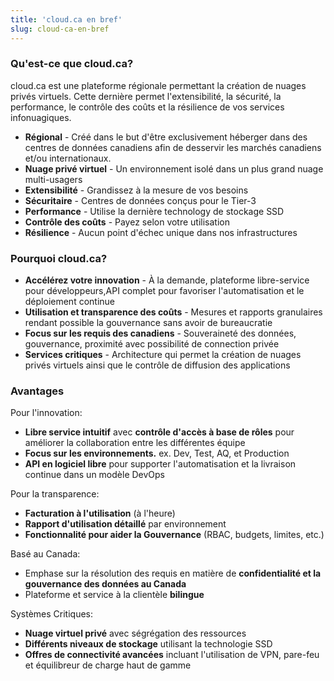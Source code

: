 ```yaml
---
title: 'cloud.ca en bref'
slug: cloud-ca-en-bref
---
```


### Qu'est-ce que cloud.ca?

cloud.ca est une plateforme régionale permettant la création de nuages privés virtuels. Cette dernière permet l'extensibilité, la sécurité, la performance, le contrôle des coûts et la résilience de vos services infonuagiques.

- **Régional** - Créé dans le but d'être exclusivement héberger dans des centres de données canadiens afin de desservir les marchés canadiens et/ou internationaux.
- **Nuage privé virtuel** - Un environnement isolé dans un plus grand nuage multi-usagers
- **Extensibilité** - Grandissez à la mesure de vos besoins
- **Sécuritaire** - Centres de données conçus pour le Tier-3
- **Performance** - Utilise la dernière technology de stockage SSD
- **Contrôle des coûts** - Payez selon votre utilisation
- **Résilience** - Aucun point d'échec unique dans nos infrastructures

### Pourquoi cloud.ca?

- **Accélérez votre innovation** - À la demande, plateforme libre-service pour développeurs,API complet pour favoriser l'automatisation et le déploiement continue
- **Utilisation et transparence des coûts** - Mesures et rapports granulaires rendant possible la gouvernance sans avoir de bureaucratie
- **Focus sur les requis des canadiens** - Souveraineté des données, gouvernance, proximité avec possibilité de connection privée
- **Services critiques** - Architecture qui permet la création de nuages privés virtuels ainsi que le contrôle de diffusion des applications

### Avantages

Pour l'innovation:

- **Libre service intuitif** avec **contrôle d'accès à base de rôles** pour améliorer la collaboration entre les différentes équipe
- **Focus sur les environnements.** ex. Dev, Test, AQ, et Production
- **API en logiciel libre** pour supporter l'automatisation et la livraison continue dans un modèle DevOps

Pour la transparence:

- **Facturation à l'utilisation** (à l'heure)
- **Rapport d'utilisation détaillé** par environnement
- **Fonctionnalité pour aider la Gouvernance** (RBAC, budgets, limites, etc.)

Basé au Canada:

- Emphase sur la résolution des requis en matière de **confidentialité et la gouvernance des données au Canada**
- Plateforme et service à la clientèle **bilingue**

Systèmes Critiques:

- **Nuage virtuel privé** avec ségrégation des ressources
- **Différents niveaux de stockage** utilisant la technologie SSD
- **Offres de connectivité avancées** incluant l'utilisation de VPN, pare-feu et équilibreur de charge haut de gamme
